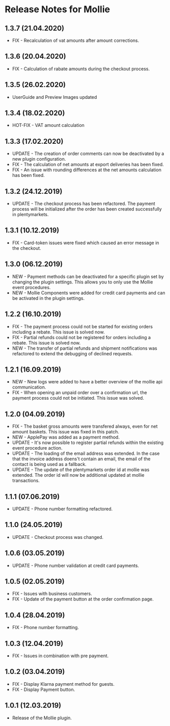 # Release Notes for Mollie

## 1.3.7 (21.04.2020)

- FIX - Recalculation of vat amounts after amount corrections.

## 1.3.6 (20.04.2020)

- FIX - Calculation of rabate amounts during the checkout process.

## 1.3.5 (26.02.2020)

- UserGuide and Preview Images updated

## 1.3.4 (18.02.2020)

- HOT-FIX - VAT amount calculation

## 1.3.3 (17.02.2020)

- UPDATE - The creation of order comments can now be deactivated by a new plugin configuration.
- FIX - The calculation of net amounts at export deliveries has been fixed.
- FIX - An issue with rounding differences at the net amounts calculation has been fixed.

## 1.3.2 (24.12.2019)

- UPDATE - The checkout process has been refactored. The payment process will be initialized after the order has been created successfully in plentymarkets.

## 1.3.1 (10.12.2019)

- FIX - Card-token issues were fixed which caused an error message in the checkout.

## 1.3.0 (06.12.2019)

- NEW - Payment methods can be deactivated for a specific plugin set by changing the plugin settings. This allows you to only use the Mollie event procedures.
- NEW - Mollie Components were added for credit card payments and can be activated in the plugin settings.

## 1.2.2 (16.10.2019)

- FIX - The payment process could not be started for existing orders including a rebate.  This issue is solved now.
- FIX - Partial refunds could not be registered for orders including a rebate. This issue is solved now.
- NEW - The transfer of partial refunds and shipment notifications was refactored to extend the debugging of declined requests.

## 1.2.1 (16.09.2019)

- NEW - New logs were added to have a better overview of the mollie api communication.
- FIX - When opening an unpaid order over a confirmation url, the payment process could not be initiated. This issue was solved.

## 1.2.0 (04.09.2019)

- FIX - The basket gross amounts were transfered always, even for net amount baskets. This issue was fixed in this patch.
- NEW - ApplePay was added as a payment method.
- UPDATE - It's now possible to register partial refunds within the existing event procedure action.
- UPDATE - The loading of the email address was extended. In the case that the invoice address doens't contain an email, the email
of the contact is being used as a fallback.
- UPDATE - The update of the plentymarkets order id at mollie was extended. The order id will now be additional updated at mollie transactions.

## 1.1.1 (07.06.2019)

- UPDATE - Phone number formatting refactored.

## 1.1.0 (24.05.2019)

- UPDATE - Checkout process was changed.

## 1.0.6 (03.05.2019)

- UPDATE - Phone number validation at credit card payments.

## 1.0.5 (02.05.2019)

- FIX - Issues with business customers.
- FIX - Update of the payment button at the order confirmation page.

## 1.0.4 (28.04.2019)

- FIX - Phone number formatting.

## 1.0.3 (12.04.2019)

- FIX - Issues in combination with pre payment.

## 1.0.2 (03.04.2019)

- FIX - Display Klarna payment method for guests.
- FIX - Display Payment button.

## 1.0.1  (12.03.2019)

- Release of the Mollie plugin.
